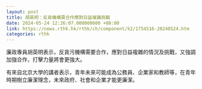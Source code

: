 ```yaml
---
layout: post
title: 胡英明：反貪機構需合作應對日益複雜挑戰
date: 2024-05-24 12:26:07.000000000 +08:00
link: https://news.rthk.hk/rthk/ch/component/k2/1754516-20240524.htm
categories: rthk
---
```


廉政專員胡英明表示，反貪污機構需要合作，應對日益複雜的情況及挑戰，又強調加強合作，打擊力量將會更強大。

有來自北京大學的講者表示，青年未來可能成為公務員、企業家和教師等，在青年時期樹立廉潔理念，未來政府、社會和企業才能更廉潔。
